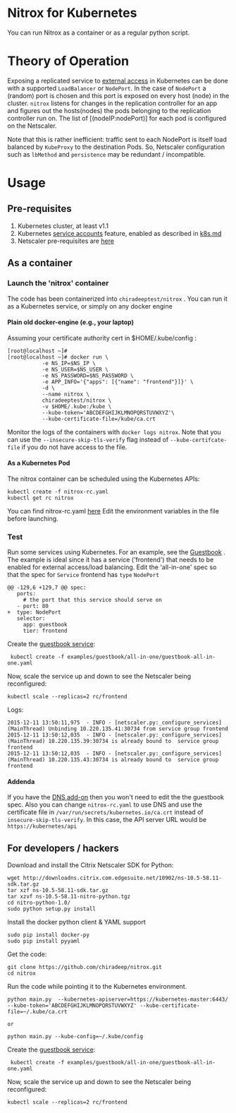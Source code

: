 # Nitrox for Kubernetes
You can run Nitrox as a container or as a regular python script.

# Theory of Operation
Exposing a replicated service to [external access](https://github.com/kubernetes/kubernetes/blob/master/docs/user-guide/accessing-the-cluster.md) in Kubernetes can be done with a supported `LoadBalancer` or `NodePort`. In the case of `NodePort` a (random) port is chosen and this port is exposed on every host (node) in the cluster. `nitrox` listens for changes in the replication controller for an app and figures out the hosts(nodes) the pods belonging to the replication controller run on. The list of [(nodeIP:nodePort)] for each pod is configured on the Netscaler.

Note that this is rather inefficient: traffic sent to each NodePort is itself load balanced by `KubeProxy` to the destination Pods. So, Netscaler configuration such as `lbMethod` and `persistence` may be redundant / incompatible.

# Usage
## Pre-requisites
1. Kubernetes cluster, at least v1.1
2. Kubernetes [service accounts](https://github.com/kubernetes/kubernetes/blob/master/docs/admin/service-accounts-admin.md)  feature, enabled as described in [k8s.md](k8s.md)
3. Netscaler pre-requisites are [here](https://github.com/chiradeep/nitrox/blob/master/README.md)

## As a container
### Launch the 'nitrox' container 
The code has been containerized into `chiradeeptest/nitrox` . You can run it as a Kubernetes service, or simply on any docker engine

#### Plain old docker-engine (e.g., your laptop)
Assuming your certificate authority cert in $HOME/.kube/config :

````
[root@localhost ~]# 
[root@localhost ~]# docker run \
           -e NS_IP=$NS_IP \
           -e NS_USER=$NS_USER \
           -e NS_PASSWORD=$NS_PASSWORD \
           -e APP_INFO='{"apps": [{"name": "frontend"}]}' \
           -d \
           --name nitrox \
           chiradeeptest/nitrox \
           -v $HOME/.kube:/kube \
           --kube-token='ABCDEFGHIJKLMNOPQRSTUVWXYZ'\
           --kube-certificate-file=/kube/ca.crt
````
Monitor the logs of the containers with `docker logs nitrox`. Note that you can use the `--insecure-skip-tls-verify` flag instead of `--kube-certifcate-file` if you do not have access to the file.

#### As a Kubernetes Pod
The nitrox container can be scheduled using the Kubernetes APIs:

````
kubectl create -f nitrox-rc.yaml
kubectl get rc nitrox
````
You can find nitrox-rc.yaml [here](https://github.com/chiradeep/nitrox/blob/master/kubernetes/nitrox-rc.yaml)
Edit the environment variables in the file before launching.

### Test
Run some services using Kubernetes. For an example, see the [Guestbook](https://github.com/kubernetes/kubernetes/tree/master/examples/guestbook) . The example is ideal since it has a service ('frontend') that needs to be enabled for external access/load balancing. Edit the 'all-in-one' spec so that the spec for `Service` frontend has `type` `NodePort` 

````
@@ -129,6 +129,7 @@ spec:
   ports:
     # the port that this service should serve on
   - port: 80
+  type: NodePort
   selector:
     app: guestbook
     tier: frontend
````

Create the [guestbook service](https://github.com/kubernetes/kubernetes/tree/master/examples/guestbook):


````
 kubectl create -f examples/guestbook/all-in-one/guestbook-all-in-one.yaml
````

Now, scale the service up and down to see the Netscaler being reconfigured:

````
kubectl scale --replicas=2 rc/frontend
````
Logs:

````
2015-12-11 13:50:11,975  - INFO - [netscaler.py:_configure_services]  (MainThread) Unbinding 10.220.135.41:30734 from service group frontend 
2015-12-11 13:50:12,035  - INFO - [netscaler.py:_configure_services]  (MainThread) 10.220.135.39:30734 is already bound to  service group frontend
2015-12-11 13:50:12,035  - INFO - [netscaler.py:_configure_services]  (MainThread) 10.220.135.43:30734 is already bound to  service group frontend
````

#### Addenda
If you have the [DNS add-on](https://github.com/kubernetes/kubernetes/tree/master/cluster/addons/dns) then you won't need to edit the the guestbook spec. Also you can change `nitrox-rc.yaml` to use DNS and use the certificate file in `/var/run/secrets/kubernetes.io/ca.crt` instead of `insecure-skip-tls-verify`. In this case, the API server URL would be `https://kubernetes/api`


## For developers / hackers

Download and install the Citrix Netscaler SDK for Python:

```
wget http://downloadns.citrix.com.edgesuite.net/10902/ns-10.5-58.11-sdk.tar.gz
tar xzf ns-10.5-58.11-sdk.tar.gz
tar xzvf ns-10.5-58.11-nitro-python.tgz 
cd nitro-python-1.0/
sudo python setup.py install
```
Install the docker python client & YAML support

````
sudo pip install docker-py
sudo pip install pyyaml
````

Get the code:

```
git clone https://github.com/chiradeep/nitrox.git
cd nitrox
```

Run the code while pointing it to the Kubernetes environment. 

```
python main.py  --kubernetes-apiserver=https://kubernetes-master:6443/  --kube-token='ABCDEFGHIJKLMNOPQRSTUVWXYZ' --kube-certificate-file=~/.kube/ca.crt

or

python main.py --kube-config=~/.kube/config
```

Create the [guestbook service](https://github.com/kubernetes/kubernetes/tree/master/examples/guestbook):

````
 kubectl create -f examples/guestbook/all-in-one/guestbook-all-in-one.yaml
````

Now, scale the service up and down to see the Netscaler being reconfigured:

````
kubectl scale --replicas=2 rc/frontend
````

